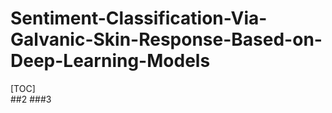 # Sentiment-Classification-Via-Galvanic-Skin-Response-Based-on-Deep-Learning-Models
[TOC]  
##2
###3
